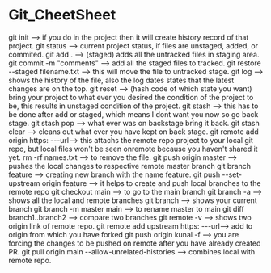 # Git_CheetSheet
git init --> if you do in the project then it will create history record of that project.
git status --> current project status, if files are unstaged, added, or commited.
git add . --> (staged) adds all the untracked files in staging area.
git commit -m "comments" --> add all the staged files to tracked.
git restore --staged filename.txt --> this will move the file to untracked stage.
git log --> shows the history of the file, also the log dates states that the latest changes are on the top.
git reset --> (hash code of which state you want) bring your project to what ever you desired the condition of the project to be, this results in unstaged condition of the project.
git stash --> this has to be done after add or staged, which means I dont want you now so go back stage.
git stash pop --> what ever was on backstage bring it back.
git stash clear --> cleans out what ever you have kept on back stage.
git remote add origin https: ---url--> this attachs the remote repo project to your local git repo, but local files won't be seen onremote because you haven't                                               shared it yet.
rm -rf names.txt --> to remove the file.
git push origin master --> pushes the local changes to respective remote master branch
git branch feature --> creating new branch with the name feature.
git push --set-upstream origin feature --> it helps to create and push local branches to the remote repo
git checkout main --> to go to the main branch
git branch -a --> shows all the local and remote branches
git branch --> shows your current branch
git branch -m master main --> to rename master to main
git diff branch1..branch2 --> compare two branches 
git remote -v --> shows two origin link of remote repo.
git remote add upstream https: ---url--> add to origin from which you have forked
git push origin kunal -f --> you are forcing the changes to be pushed on remote after you have already created PR.
git pull origin main --allow-unrelated-histories --> combines local with remote repo.


